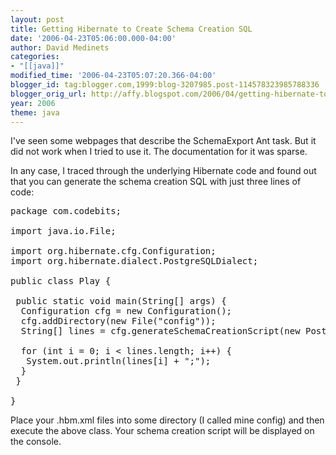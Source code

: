 ```yaml
---
layout: post
title: Getting Hibernate to Create Schema Creation SQL
date: '2006-04-23T05:06:00.000-04:00'
author: David Medinets
categories:
- "[[java]]"
modified_time: '2006-04-23T05:07:20.366-04:00'
blogger_id: tag:blogger.com,1999:blog-3207985.post-114578323985788336
blogger_orig_url: http://affy.blogspot.com/2006/04/getting-hibernate-to-create-schema.md
year: 2006
theme: java
---
```


I've seen some webpages that describe the SchemaExport Ant task. But it did not work when I tried to use it. The
documentation for it was sparse.



In any case, I traced through the underlying Hibernate code and found out that you can generate the schema creation SQL
with just three lines of code:

<pre>
package com.codebits;

import java.io.File;

import org.hibernate.cfg.Configuration;
import org.hibernate.dialect.PostgreSQLDialect;

public class Play {

 public static void main(String[] args) {
  Configuration cfg = new Configuration();
  cfg.addDirectory(new File("config"));
  String[] lines = cfg.generateSchemaCreationScript(new PostgreSQLDialect());

  for (int i = 0; i < lines.length; i++) {
   System.out.println(lines[i] + ";");
  }
 }

}
</pre>

<p>Place your .hbm.xml files into some directory (I called mine config) and then execute the above class. Your schema
    creation script will be displayed on the console.</p>